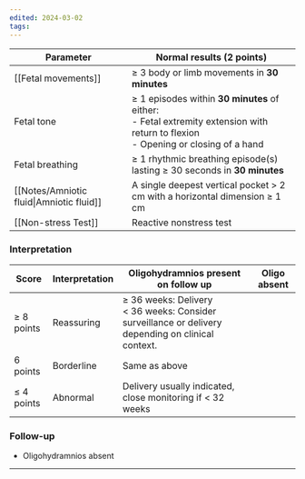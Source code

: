 ```yaml
---
edited: 2024-03-02
tags:
---
```


| Parameter                                | Normal results (2 points)                                                                                                               |
| ---------------------------------------- | --------------------------------------------------------------------------------------------------------------------------------------- |
| [[Fetal movements]]                      | ≥ 3 body or limb movements in **30 minutes**                                                                                            |
| Fetal tone                               | ≥ 1 episodes within **30 minutes** of either:<br> - Fetal extremity extension with return to flexion<br> - Opening or closing of a hand |
| Fetal breathing                          | ≥ 1 rhythmic breathing episode(s) lasting ≥ 30 seconds in **30 minutes**                                                                |
| [[Notes/Amniotic fluid\|Amniotic fluid]] | A single deepest vertical pocket > 2 cm with a horizontal dimension ≥ 1 cm                                                              |
| [[Non-stress Test]]                      | Reactive nonstress test                                                                                                                 |
### Interpretation

| Score           | Interpretation | Oligohydramnios present on follow up                                                                 | Oligo absent |
| --------------- | -------------- | ---------------------------------------------------------------------------------------------------- | ------------ |
| ≥ 8 points	<br> | Reassuring     | ≥ 36 weeks: Delivery<br>< 36 weeks: Consider surveillance or delivery depending on clinical context. |              |
| 6 points        | Borderline     | Same as above                                                                                        |              |
| ≤ 4 points      | Abnormal       | Delivery usually indicated, close monitoring if < 32 weeks                                           |              |
### Follow-up
- Oligohydramnios absent

---
